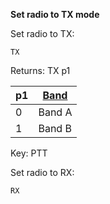 __Set radio to TX mode__

Set radio to TX:

	TX

Returns: TX p1

| p1  | [Band](/tables/band.md) |
| --- | --- |
| 0 | Band A |
| 1 | Band B |

Key: PTT

Set radio to RX:

	RX
